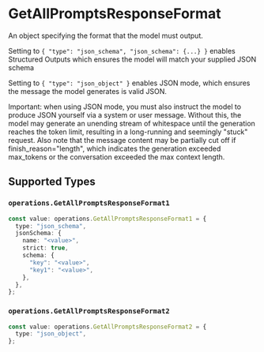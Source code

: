 # GetAllPromptsResponseFormat

An object specifying the format that the model must output. 

 Setting to `{ "type": "json_schema", "json_schema": {...} }` enables Structured Outputs which ensures the model will match your supplied JSON schema 

 Setting to `{ "type": "json_object" }` enables JSON mode, which ensures the message the model generates is valid JSON.

Important: when using JSON mode, you must also instruct the model to produce JSON yourself via a system or user message. Without this, the model may generate an unending stream of whitespace until the generation reaches the token limit, resulting in a long-running and seemingly "stuck" request. Also note that the message content may be partially cut off if finish_reason="length", which indicates the generation exceeded max_tokens or the conversation exceeded the max context length.


## Supported Types

### `operations.GetAllPromptsResponseFormat1`

```typescript
const value: operations.GetAllPromptsResponseFormat1 = {
  type: "json_schema",
  jsonSchema: {
    name: "<value>",
    strict: true,
    schema: {
      "key": "<value>",
      "key1": "<value>",
    },
  },
};
```

### `operations.GetAllPromptsResponseFormat2`

```typescript
const value: operations.GetAllPromptsResponseFormat2 = {
  type: "json_object",
};
```

